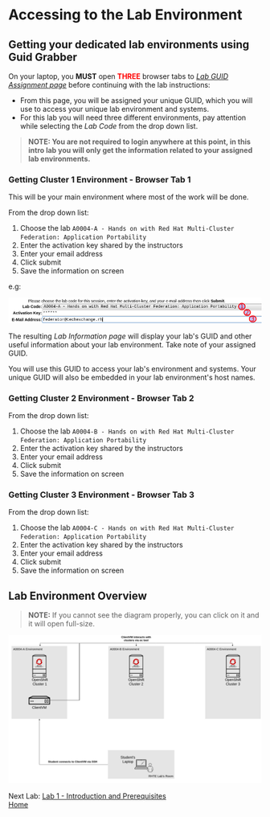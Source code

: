 <a id="markdown-accessing-lab-environment" name="accessing-lab-environment"></a>
# Accessing to the Lab Environment

## Getting your dedicated lab environments using Guid Grabber

On your laptop, you **MUST** open <span style="color:red">**THREE**</span> browser tabs to [*Lab GUID Assignment page*](https://www.opentlc.com/gg/gg.cgi?profile=generic_tester) before continuing with the lab instructions:

* From this page, you will be assigned your unique GUID, which you will use to access your unique lab environment and systems.
* For this lab you will need three different environments, pay attention while selecting the *Lab Code* from the drop down list.

> **NOTE: You are not required to login anywhere at this point, in this intro lab you will only get the information related to your assigned lab environments.**

### Getting Cluster 1 Environment - **Browser Tab 1**

This will be your main environment where most of the work will be done. 

From the drop down list:

1. Choose the lab `A0004-A - Hands on with Red Hat Multi-Cluster Federation: Application Portability`
2. Enter the activation key shared by the instructors
3. Enter your email address
4. Click submit
5. Save the information on screen

e.g:

![Request Env GuidGrabber](assets/request-env-gg.png)

The resulting *Lab Information page* will display your lab's GUID and other useful information about your lab environment.
Take note of your assigned GUID.

You will use this GUID to access your lab's environment and systems.
Your unique GUID will also be embedded in your lab environment's host names.

### Getting Cluster 2 Environment - **Browser Tab 2**

From the drop down list:

1. Choose the lab `A0004-B - Hands on with Red Hat Multi-Cluster Federation: Application Portability`
2. Enter the activation key shared by the instructors
3. Enter your email address
4. Click submit
5. Save the information on screen

### Getting Cluster 3 Environment - **Browser Tab 3**

From the drop down list:

1. Choose the lab `A0004-C - Hands on with Red Hat Multi-Cluster Federation: Application Portability`
2. Enter the activation key shared by the instructors
3. Enter your email address
4. Click submit
5. Save the information on screen

## Lab Environment Overview

> **NOTE:** If you cannot see the diagram properly, you can click on it and it will open full-size.

![Lab Environment Overview](assets/lab-env-overview.png)

Next Lab: [Lab 1 - Introduction and Prerequisites](./1.md)<br>
[Home](./README.md)
